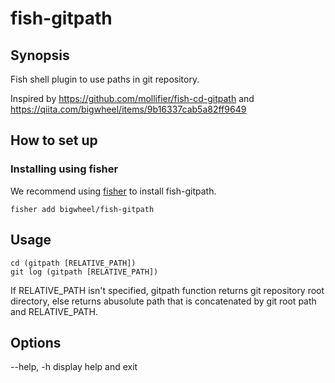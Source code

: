# fish-gitpath

## Synopsis
Fish shell plugin to use paths in git repository.

Inspired by https://github.com/mollifier/fish-cd-gitpath and https://qiita.com/bigwheel/items/9b16337cab5a82ff9649

## How to set up

### Installing using fisher
We recommend using [fisher](https://github.com/jorgebucaran/fisher) to install fish-gitpath.

```fish
fisher add bigwheel/fish-gitpath
```

## Usage

```
cd (gitpath [RELATIVE_PATH])
git log (gitpath [RELATIVE_PATH])
```

If RELATIVE_PATH isn't specified, gitpath function returns git repository root directory,
else returns abusolute path that is concatenated by git root path and RELATIVE_PATH.

## Options

\--help, -h    display help and exit
